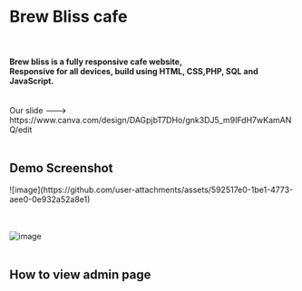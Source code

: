 <h1><strong>Brew Bliss cafe</strong><br><br></h1>
<h4>Brew bliss is a fully responsive cafe website,<br>
Responsive for all devices, build using HTML, CSS,PHP, SQL and JavaScript.<br><br></h4>
Our slide ---> https://www.canva.com/design/DAGpjbT7DHo/gnk3DJ5_m9IFdH7wKamANQ/edit<br><br>
<h2><strong>Demo Screenshot</strong><br></h2>
![image](https://github.com/user-attachments/assets/592517e0-1be1-4773-aee0-0e932a52a8e1)

<br><br>
![image](https://github.com/user-attachments/assets/7b974f9d-d3e5-4c2d-adc9-44c3b7e0990c)<br><br>
<h2><strong>How to view admin page</strong></h2>




